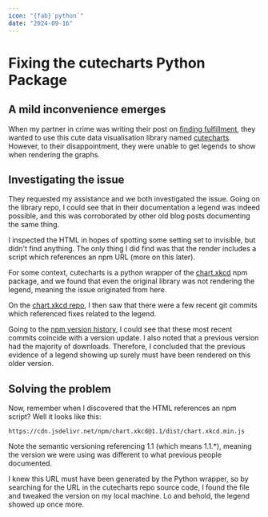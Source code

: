 ```yaml
---
icon: "{fab}`python`"
date: "2024-09-16"
---
```


# Fixing the cutecharts Python Package

## A mild inconvenience emerges

When my partner in crime was writing their post on [finding fulfillment](https://thecosmogirl.com/general/fulfillment/finding-fulfillment/), they wanted to use this cute data visualisation library named [cutecharts](https://github.com/cutecharts/cutecharts.py). However, to their disappointment, they were unable to get legends to show when rendering the graphs.

## Investigating the issue

They requested my assistance and we both investigated the issue. Going on the library repo, I could see that in their documentation a legend was indeed possible, and this was corroborated by other old blog posts documenting the same thing.

I inspected the HTML in hopes of spotting some setting set to invisible, but didn't find anything. The only thing I did find was that the render includes a script which references an npm URL (more on this later).

For some context, cutecharts is a python wrapper of the [chart.xkcd](https://www.npmjs.com/package/chart.xkcd) npm package, and we found that even the original library was not rendering the legend, meaning the issue originated from here.

On the [chart.xkcd repo](https://github.com/timqian/chart.xkcd), I then saw that there were a few recent git commits which referenced fixes related to the legend.

Going to the [npm version history](https://www.npmjs.com/package/chart.xkcd?activeTab=versions), I could see that these most recent commits coincide with a version update. I also noted that a previous version had the majority of downloads. Therefore, I concluded that the previous evidence of a legend showing up surely must have been rendered on this older version.

## Solving the problem

Now, remember when I discovered that the HTML references an npm script? Well it looks like this:

```
https://cdn.jsdelivr.net/npm/chart.xkcd@1.1/dist/chart.xkcd.min.js
```

Note the semantic versioning referencing 1.1 (which means 1.1.*), meaning the version we were using was different to what previous people documented.

I knew this URL must have been generated by the Python wrapper, so by searching for the URL in the cutecharts repo source code, I found the file and tweaked the version on my local machine. Lo and behold, the legend showed up once more.
